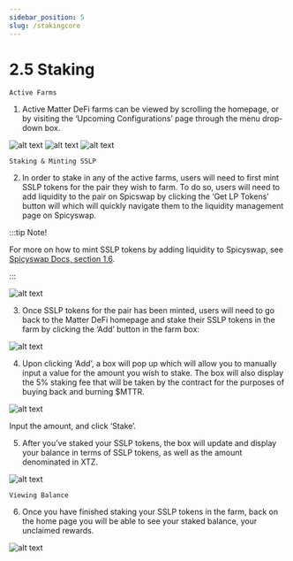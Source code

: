 ```yaml
---
sidebar_position: 5
slug: /stakingcore
---
```


# 2.5 Staking

    Active Farms

1. Active Matter DeFi farms can be viewed by scrolling the homepage, or by visiting the ‘Upcoming Configurations’ page through the menu drop-down box.

![alt text](/img/matterfarms.png)
![alt text](/img/matterconfigsmenu.png)
![alt text](/img/matteractivefarms.png)

    Staking & Minting SSLP

2. In order to stake in any of the active farms, users will need to first mint SSLP tokens for the pair they wish to farm. To do so, users will need to add liquidity to the pair on Spicswap by clicking the ‘Get LP Tokens’ button will which will quickly navigate them to the liquidity management page on Spicyswap.

:::tip Note!

For more on how to mint SSLP tokens by adding liquidity to Spicyswap, see [Spicyswap Docs, section 1.6](/addliquidity).

:::

![alt text](/img/mattergetlp.png)

3. Once SSLP tokens for the pair has been minted, users will need to go back to the Matter DeFi homepage and stake their SSLP tokens in the farm by clicking the ‘Add’ button in the farm box:

![alt text](/img/matteradd.png)

4. Upon clicking ‘Add’, a box will pop up which will allow you to manually input a value for the amount you wish to stake. The box will also display the 5% staking fee that will be taken by the contract for the purposes of buying back and burning $MTTR.

![alt text](/img/matteradd2.png)

Input the amount, and click ‘Stake’.

5. After you’ve staked your SSLP tokens, the box will update and display your balance in terms of SSLP tokens, as well as the amount denominated in XTZ.

![alt text](/img/matteradd3.png)

    Viewing Balance

6. Once you have finished staking your SSLP tokens in the farm, back on the home page you will be able to see your staked balance, your unclaimed rewards.

![alt text](/img/matteradd4.png)